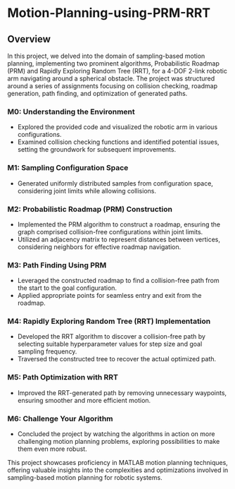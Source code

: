# Motion-Planning-using-PRM-RRT

## Overview
In this project, we delved into the domain of sampling-based motion planning, implementing two prominent algorithms, Probabilistic Roadmap (PRM) and Rapidly Exploring Random Tree (RRT), for a 4-DOF 2-link robotic arm navigating around a spherical obstacle. The project was structured around a series of assignments focusing on collision checking, roadmap generation, path finding, and optimization of generated paths.

### M0: Understanding the Environment
* Explored the provided code and visualized the robotic arm in various configurations.
* Examined collision checking functions and identified potential issues, setting the groundwork for subsequent improvements.

### M1: Sampling Configuration Space
* Generated uniformly distributed samples from configuration space, considering joint limits while allowing collisions.

### M2: Probabilistic Roadmap (PRM) Construction
* Implemented the PRM algorithm to construct a roadmap, ensuring the graph comprised collision-free configurations within joint limits.
* Utilized an adjacency matrix to represent distances between vertices, considering neighbors for effective roadmap navigation.

### M3: Path Finding Using PRM
* Leveraged the constructed roadmap to find a collision-free path from the start to the goal configuration.
* Applied appropriate points for seamless entry and exit from the roadmap.

### M4: Rapidly Exploring Random Tree (RRT) Implementation
* Developed the RRT algorithm to discover a collision-free path by selecting suitable hyperparameter values for step size and goal sampling frequency.
* Traversed the constructed tree to recover the actual optimized path.

### M5: Path Optimization with RRT
* Improved the RRT-generated path by removing unnecessary waypoints, ensuring smoother and more efficient motion.

### M6: Challenge Your Algorithm
* Concluded the project by watching the algorithms in action on more challenging motion planning problems, exploring possibilities to make them even more robust.
  
This project showcases proficiency in MATLAB motion planning techniques, offering valuable insights into the complexities and optimizations involved in sampling-based motion planning for robotic systems.

